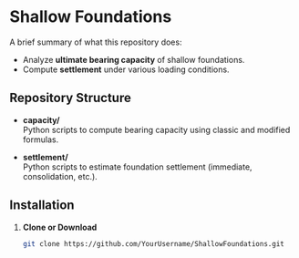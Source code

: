 # Shallow Foundations

A brief summary of what this repository does: 
- Analyze **ultimate bearing capacity** of shallow foundations.
- Compute **settlement** under various loading conditions.

## Repository Structure

- **capacity/**  
  Python scripts to compute bearing capacity using classic and modified formulas.

- **settlement/**  
  Python scripts to estimate foundation settlement (immediate, consolidation, etc.).

## Installation

1. **Clone or Download**  
   ```bash
   git clone https://github.com/YourUsername/ShallowFoundations.git

